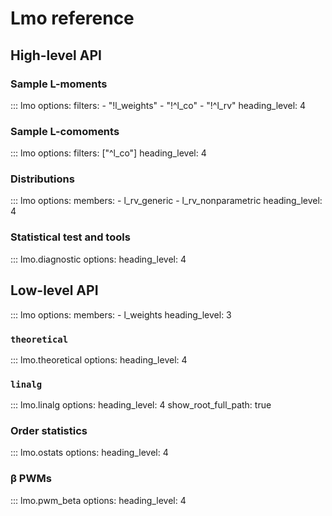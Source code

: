 # Lmo reference


## High-level API

### Sample L-moments

::: lmo
    options:
      filters: 
      - "!l_weights"
      - "!^l_co"
      - "!^l_rv"
      heading_level: 4

### Sample L-comoments

::: lmo
    options:
      filters: ["^l_co"]
      heading_level: 4


### Distributions

::: lmo
    options:
      members:
      - l_rv_generic
      - l_rv_nonparametric
      heading_level: 4

### Statistical test and tools 

::: lmo.diagnostic
    options:
      heading_level: 4

## Low-level API

::: lmo
    options:
      members:
      - l_weights
      heading_level: 3

### `theoretical`

::: lmo.theoretical
    options:
      heading_level: 4

### `linalg`

::: lmo.linalg
    options:
      heading_level: 4
      show_root_full_path: true

### Order statistics

::: lmo.ostats
    options:
      heading_level: 4

### β PWMs

::: lmo.pwm_beta
    options:
      heading_level: 4
